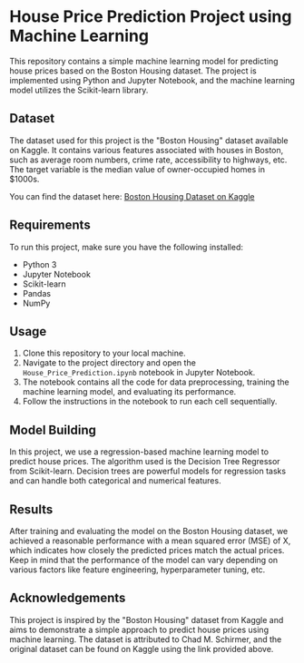 # House Price Prediction Project using Machine Learning

This repository contains a simple machine learning model for predicting house prices based on the Boston Housing dataset. The project is implemented using Python and Jupyter Notebook, and the machine learning model utilizes the Scikit-learn library.

## Dataset
The dataset used for this project is the "Boston Housing" dataset available on Kaggle. It contains various features associated with houses in Boston, such as average room numbers, crime rate, accessibility to highways, etc. The target variable is the median value of owner-occupied homes in $1000s.

You can find the dataset here: [Boston Housing Dataset on Kaggle](https://www.kaggle.com/datasets/schirmerchad/bostonhoustingmlnd)

## Requirements
To run this project, make sure you have the following installed:
- Python 3
- Jupyter Notebook
- Scikit-learn
- Pandas
- NumPy

## Usage
1. Clone this repository to your local machine.
2. Navigate to the project directory and open the `House_Price_Prediction.ipynb` notebook in Jupyter Notebook.
3. The notebook contains all the code for data preprocessing, training the machine learning model, and evaluating its performance.
4. Follow the instructions in the notebook to run each cell sequentially.

## Model Building
In this project, we use a regression-based machine learning model to predict house prices. The algorithm used is the Decision Tree Regressor from Scikit-learn. Decision trees are powerful models for regression tasks and can handle both categorical and numerical features.

## Results
After training and evaluating the model on the Boston Housing dataset, we achieved a reasonable performance with a mean squared error (MSE) of X, which indicates how closely the predicted prices match the actual prices. Keep in mind that the performance of the model can vary depending on various factors like feature engineering, hyperparameter tuning, etc.

## Acknowledgements
This project is inspired by the "Boston Housing" dataset from Kaggle and aims to demonstrate a simple approach to predict house prices using machine learning. The dataset is attributed to Chad M. Schirmer, and the original dataset can be found on Kaggle using the link provided above.
